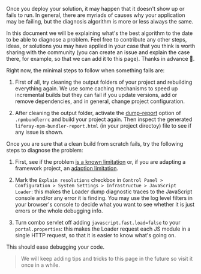 Once you deploy your solution, it may happen that it doesn't show up or fails to run. In general, there are myriads of causes why your application may be failing, but the diagnosis algorithm is more or less always the same.

In this document we will be explaining what's the best algorithm to the date to be able to diagnose a problem. Feel free to contribute any other steps, ideas, or solutions you may have applied in your case that you think is worth sharing with the community (you can create an issue and explain the case there, for example, so that we can add it to this page). Thanks in advance :slightly_smiling_face:.

Right now, the minimal steps to follow when something fails are:

1. First of all, try cleaning the output folders of your project and rebuilding everything again. We use some caching mechanisms to speed up incremental builds but they can fail if you update versions, add or remove dependencies, and in general, change project configuration.

2. After cleaning the output folder, activate the [dump-report](./.npmbundlerrc-file-reference.md#dump-report) option of `.npmbundlerrc` and build your project again. Then inspect the generated `liferay-npm-bundler-report.html` (in your project directoy) file to see if any issue is shown.

Once you are sure that a clean build from scratch fails, try the following steps to diagnose the problem:

1. First, see if the problem [is a known limitation](./Limitations-of-portlet-bundling.md) or, if you are adapting a framework project, an [adaption limitation](./Limitations-of-portlet-adaptation.md).

2. Mark the `Explain resolutions` checkbox in `Control Panel > Configuration > System Settings > Infrastructue > JavaScript Loader`: this makes the Loader dump diagnostic traces to the JavaScript console and/or any error it is finding. You may use the log level filters in your browser's console to decide what you want to see whether it is just errors or the whole debugging info.

3. Turn combo servlet off adding `javascript.fast.load=false` to your `portal.properties`: this makes the Loader request each JS module in a single HTTP request, so that it is easier to know what's going on.

This should ease debugging your code.

> We will keep adding tips and tricks to this page in the future so visit it once in a while.
